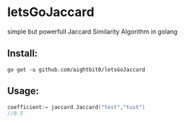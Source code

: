 # letsGoJaccard
simple but powerfull Jaccard Similarity Algorithm in golang


##  Install: 
```
go get -u github.com/aightbit0/letsGoJaccard
```
##  Usage:
```go
coefficient:= jaccard.Jaccard("test","tust")
//0.5
```
